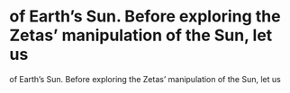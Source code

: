 # of Earth’s Sun. Before exploring the Zetas’ manipulation of the Sun, let us

of Earth’s Sun. Before exploring the Zetas’ manipulation of the Sun, let us
